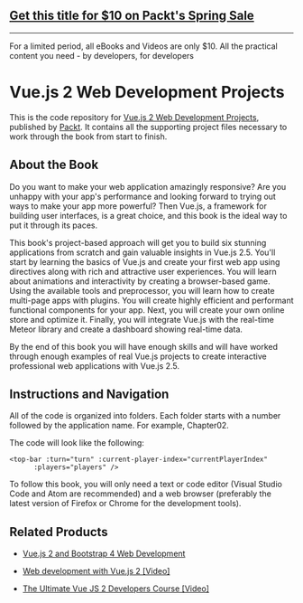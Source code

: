 ## [Get this title for $10 on Packt's Spring Sale](https://www.packt.com/B06168?utm_source=github&utm_medium=packt-github-repo&utm_campaign=spring_10_dollar_2022)
-----
For a limited period, all eBooks and Videos are only $10. All the practical content you need \- by developers, for developers

# Vue.js 2 Web Development Projects
This is the code repository for [Vue.js 2 Web Development Projects](https://www.packtpub.com/web-development/vuejs-2-web-development-projects?utm_source=github&utm_medium=repository&utm_campaign=9781787127463), published by [Packt](https://www.packtpub.com/?utm_source=github). It contains all the supporting project files necessary to work through the book from start to finish.
## About the Book
Do you want to make your web application amazingly responsive? Are you unhappy with your app's performance and looking forward to trying out ways to make your app more powerful? Then Vue.js, a framework for building user interfaces, is a great choice, and this book is the ideal way to put it through its paces.

This book's project-based approach will get you to build six stunning applications from scratch and gain valuable insights in Vue.js 2.5. You'll start by learning the basics of Vue.js and create your first web app using directives along with rich and attractive user experiences. You will learn about animations and interactivity by creating a browser-based game. Using the available tools and preprocessor, you will learn how to create multi-page apps with plugins. You will create highly efficient and performant functional components for your app. Next, you will create your own online store and optimize it. Finally, you will integrate Vue.js with the real-time Meteor library and create a dashboard showing real-time data.

By the end of this book you will have enough skills and will have worked through enough examples of real Vue.js projects to create interactive professional web applications with Vue.js 2.5.

## Instructions and Navigation
All of the code is organized into folders. Each folder starts with a number followed by the application name. For example, Chapter02.



The code will look like the following:
```
<top-bar :turn="turn" :current-player-index="currentPlayerIndex"         
      :players="players" />
```

To follow this book, you will only need a text or code editor (Visual Studio Code and Atom are recommended) and a web browser (preferably the latest version of Firefox or Chrome for the development tools).

## Related Products
* [Vue.js 2 and Bootstrap 4 Web Development](https://www.packtpub.com/web-development/vuejs-2-and-bootstrap-4-web-development?utm_source=github&utm_medium=repository&utm_campaign=9781788290920)

* [Web development with Vue.js 2 [Video]](https://www.packtpub.com/web-development/web-development-vuejs-2-video?utm_source=github&utm_medium=repository&utm_campaign=9781788395298)

* [The Ultimate Vue JS 2 Developers Course [Video]](https://www.packtpub.com/application-development/ultimate-vue-js-2-developers-course-video?utm_source=github&utm_medium=repository&utm_campaign=9781788394086)
